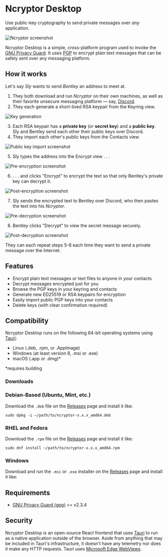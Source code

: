 # Ncryptor Desktop

Use public-key cryptography to send private messages over *any* application.

![Ncryptor screenshot](public/media/screencap.png "Screenshot of Ncryptor")

Ncryptor Desktop is a simple, cross-platform program used to invoke the [GNU Privacy Guard](https://gnupg.org/). It uses [PGP](https://en.wikipedia.org/wiki/Pretty_Good_Privacy) to encrypt plain text messages that can be safely sent over any messaging platform.

## How it works

Let's say *Sly* wants to send *Bentley* an address to meet at.

1. They both download and run *Ncryptor* on their own machines, as well as their favorite unsecure messaging platform — say, [Discord](https://discordapp.com/).
2. They each generate a short-lived RSA keypair from the Keyring view.

![Key generation](public/media/generate.png "Generate key")

3. Each RSA keypair has a **private key** (or **secret key**) and a **public key**. Sly and Bentley send each other their public keys over Discord.
4. They import each other's public keys from the Contacts view.

![Public key import screenshot](public/media/import.png "Public key import")

5. Sly types the address into the Encrypt view . . .

![Pre-encryption screenshot](public/media/preencr.png "Pre-encryption")

6. . . . and clicks "Encrypt" to encrypt the text so that only Bentley's private key can decrypt it.

![Post-encryption screenshot](public/media/postencr.png "Post-encryption")

7. Sly sends the encrypted text to Bentley over Discord, who then pastes the text into his *Ncryptor*.

![Pre-decryption screenshot](public/media/predecr.png "Pre-decryption")

8. Bentley clicks "Decrypt" to view the secret message securely.

![Post-decryption screenshot](public/media/postdecr.png "Post-decryption")

They can each repeat steps 5-8 each time they want to send a private message over the Internet.

## Features

- Encrypt plain text messages or text files to anyone in your contacts
- Decrypt messages encrypted just for you
- Browse the PGP keys in your keyring and contacts
- Generate new ED25519 or RSA keypairs for encryption
- Easily import public PGP keys into your contacts
- Delete keys (with clear confirmation required)

## Compatibility

Ncryptor Desktop runs on the following 64-bit operating systems using [Tauri](https://tauri.app/):

- Linux (.deb, .rpm, or .AppImage)
- Windows (at least version 8, .msi or .exe)
- macOS (.app or .dmg)*

*requires building

### Downloads

### Debian-Based (Ubuntu, Mint, etc.)
Download the `.deb` file on the [Releases](https://github.com/jtdemey/ncryptor-desktop/releases) page and install it like:
```
sudo dpkg -i ~/path/to/ncryptor-x.x.x_amd64.deb
```

### RHEL and Fedora
Download the `.rpm` file on the [Releases](https://github.com/jtdemey/ncryptor-desktop/releases) page and install it like:
```
sudo dnf install ~/path/to/ncryptor-x.x.x_amd64.rpm
```

### Windows
Download and run the `.msi` or `.exe` installer on the [Releases](https://github.com/jtdemey/ncryptor-desktop/releases) page and install it like:

## Requirements

- [GNU Privacy Guard (gpg)](https://www.gnupg.org/index.html) >= v2.3.4

## Security

Ncryptor Desktop is an open-source React frontend that uses [Tauri](https://tauri.app/) to run as a native application outside of the browser. Aside from anything that may be included in Tauri's infrastructure, it doesn't have any telemetry nor does it make any HTTP requests. Tauri uses [Microsoft Edge WebViews](https://developer.microsoft.com/en-us/microsoft-edge/webview2/#download-section).
